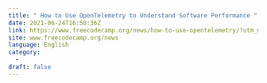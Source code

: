 ```yaml
---
title: " How to Use OpenTelemetry to Understand Software Performance "
date: 2021-06-24T16:50:36Z
link: https://www.freecodecamp.org/news/how-to-use-opentelemetry/?utm_medium=RSS&utm_source=news.12bit.vn
site: www.freecodecamp.org/news
language: English
category:
  -   
draft: false
---
```

